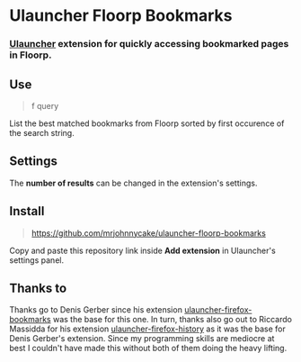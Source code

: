 # Ulauncher Floorp Bookmarks

### [Ulauncher](https://ulauncher.io) extension for quickly accessing bookmarked pages in Floorp.

## Use
> f query

List the best matched bookmarks from Floorp sorted by first occurence of the search string.

## Settings
The **number of results** can be changed in the extension's settings.

## Install
> https://github.com/mrjohnnycake/ulauncher-floorp-bookmarks

Copy and paste this repository link inside __Add extension__ in Ulauncher's settings panel.

## Thanks to
Thanks go to Denis Gerber since his extension [ulauncher-firefox-bookmarks](https://github.com/KuenzelIT/ulauncher-firefox-bookmarks) was the base for this one. In turn, thanks also go out to Riccardo Massidda for his extension [ulauncher-firefox-history](https://github.com/rmassidda/ulauncher-firefox-history) as it was the base for Denis Gerber's extension. Since my programming skills are mediocre at best I couldn't have made this without both of them doing the heavy lifting.

